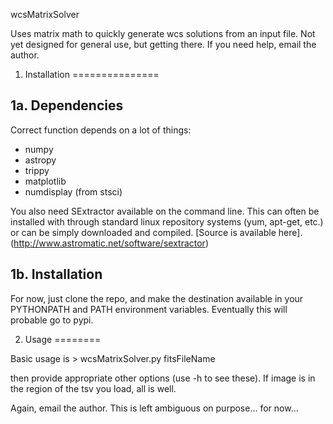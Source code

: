wcsMatrixSolver

Uses matrix math to quickly generate wcs solutions from an input file. Not yet designed for general use, but getting there. If you need help, email the author.

1. Installation
===============

1a. Dependencies
----------------

Correct function depends on a lot of things:
* numpy
* astropy
* trippy
* matplotlib
* numdisplay (from stsci)

You also need SExtractor available on the command line. This can often be installed with through standard linux repository systems (yum, apt-get, etc.) or can be simply downloaded and compiled. [Source is available here].(http://www.astromatic.net/software/sextractor)


1b. Installation
----------------

For now, just clone the repo, and make the destination available in your PYTHONPATH and PATH environment variables. Eventually this will probable go to pypi.

2. Usage
========

Basic usage is
    > wcsMatrixSolver.py fitsFileName

then provide appropriate other options (use -h to see these). If image is in the region of the tsv you load, all is well.

Again, email the author. This is left ambiguous on purpose... for now...
